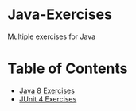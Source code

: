 # Java-Exercises
Multiple exercises for Java

# Table of Contents

* [Java 8 Exercises](https://github.com/alejoalvarez/Java-Exercises/tree/main/Exercises-Java8)
* [JUnit 4 Exercises](https://github.com/alejoalvarez/Java-Exercises/tree/main/Exercises-Junit4)
